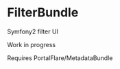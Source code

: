 FilterBundle
============

Symfony2 filter UI

Work in progress

Requires PortalFlare/MetadataBundle

